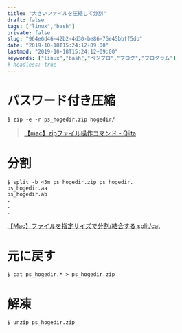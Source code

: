 ```yaml
---
title: "大きいファイルを圧縮して分割"
draft: false
tags: ["linux","bash"]
private: false
slug: "964e6d46-42b2-4d30-be86-76e45bbff5db"
date: "2019-10-18T15:24:12+09:00"
lastmod: "2019-10-18T15:24:12+09:00"
keywords: ["linux","bash","ベジプロ","プログ","プログラム"]
# headless: true
---
```


# パスワード付き圧縮
```
$ zip -e -r ps_hogedir.zip hogedir/
```
> [【mac】zipファイル操作コマンド - Qiita](https://qiita.com/griffin3104/items/948e38aab62bbb0d0610)

# 分割
```
$ split -b 45m ps_hogedir.zip ps_hogedir.
ps_hogedir.aa
ps_hogedir.ab
.
.
.
```
[【Mac】ファイルを指定サイズで分割/結合する split/cat](https://www.wholenotism.com/blog/2018/02/split-cat-command.html)

# 元に戻す
```
$ cat ps_hogedir.* > ps_hogedir.zip
```

# 解凍
```
$ unzip ps_hogedir.zip
```
